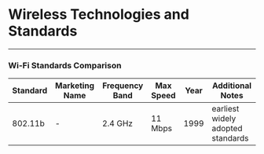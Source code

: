 # Wireless Technologies and Standards
---

### Wi-Fi Standards Comparison

| Standard  |Marketing Name | Frequency Band | Max Speed | Year | Additional Notes |
| --- | --- | --- | --- | --- | --- |
| 802.11b | - | 2.4 GHz | 11 Mbps | 1999 | earliest widely adopted standards|
